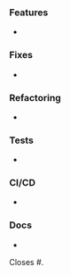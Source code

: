 ### Features <!-- (new features added) -->

-

### Fixes <!-- (bug and problems fixed) -->

-

### Refactoring <!-- (important refactoring changes) -->

-

### Tests <!-- (test changes) -->

-

### CI/CD <!-- (changes in CI/CD workflows) -->

-

### Docs <!-- (documentation changes) -->

-

Closes #<issue>.
